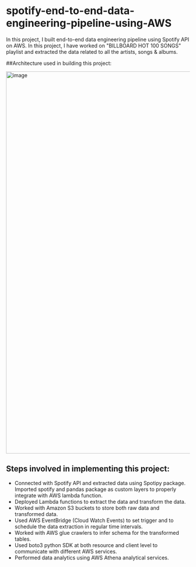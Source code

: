 # spotify-end-to-end-data-engineering-pipeline-using-AWS

In this project, I built end-to-end data engineering pipeline using Spotify API on AWS. In this project, I have worked on "BILLBOARD HOT 100 SONGS" playlist and extracted the data related to all the artists, songs & albums. 

##Architecture used in building this project:

<img width="1895" height="1045" alt="image" src="https://github.com/user-attachments/assets/6c63c991-cc04-4912-bf3e-cabfce0f639c" />

## Steps involved in implementing this project:
- Connected with Spotify API and extracted data using Spotipy package. Imported spotify and pandas package as custom layers to properly integrate with AWS lambda function.
- Deployed Lambda functions to extract the data and transform the data.
- Worked with Amazon S3 buckets to store both raw data and transformed data.
- Used AWS EventBridge (Cloud Watch Events) to set trigger and to schedule the data extraction in regular time intervals.
- Worked with AWS glue crawlers to infer schema for the transformed tables.
- Used boto3 python SDK at both resource and client level to communicate with different AWS services.
- Performed data analytics using AWS Athena analytical services.
